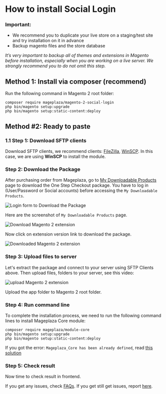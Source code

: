 How to install Social Login
================================

### Important: 

- We recommend you to duplicate your live store on a staging/test site and try installation on it in advance
- Backup magento files and the store database

*It’s very important to backup all of themes and extensions in Magento before installation, especially when you are working on a live server. We strongly recommend you to do not omit this step.*


## Method 1: Install via composer (recommend)

Run the following command in Magento 2 root folder:

```
composer require mageplaza/magento-2-social-login
php bin/magento setup:upgrade
php bin/magento setup:static-content:deploy
```


## Method #2: Ready to paste

### 1.1 Step 1: Download SFTP clients

Download SFTP clients, we recommend clients: <a href="https://filezilla-project.org/download.php" rel="nofollow">FileZilla</a>, <a href="https://winscp.net/eng/download.php" rel="nofollow">WinSCP</a>. In this case, we are using **WinSCP** to install the module.

### Step 2: Download the Package

After purchasing order from Mageplaza, go to <a href="https://store.mageplaza.com/downloadable/customer/products/" rel="nofollow" target="_blank">My Downloadable Products</a> page to download the One Step Checkout package. You have to log in (User/Password or Social accounts) before accessing the `My Downloadable Products`.

![Login form to Download the Package](https://cdn.mageplaza.com/media/general/XLDM5l7.png)

Here are the screenshot of `My Downloadable Products` page.

![Download Magento 2 extension](https://cdn.mageplaza.com/media/general/e7bwTUF.png) 

Now click on extension version link to download the package. 

![Downloaded Magento 2 extension](https://cdn.mageplaza.com/media/general/pdbYAoU.png)

### Step 3: Upload files to server

Let's extract the package and connect to your server using SFTP Clients above.
Then upload files, folders to your server, see this video:

![upload Magento 2 extension](https://cdn.mageplaza.com/media/general/01LVyw5.gif)

Upload the app folder to Magento 2 root folder.

### Step 4: Run command line

To complete the installation process, we need to run the following command lines to install Mageplaza Core module:

```
composer require mageplaza/module-core
php bin/magento setup:upgrade
php bin/magento setup:static-content:deploy
```


If you got the error: `Mageplaza_Core has been already defined`, read [this solution](https://github.com/mageplaza/module-core/issues/3)


### Step 5: Check result

Now time to check result in frontend.

If you get any issues, check [FAQs](https://www.mageplaza.com/faqs/social-login/). If you get still get issues, report [here](https://github.com/mageplaza/magento-2-social-login/issues).

